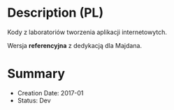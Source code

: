 # Description (PL)
Kody z laboratoriów tworzenia aplikacji internetowytch.

Wersja **referencyjna** z dedykacją dla Majdana.

# Summary
- Creation Date: 2017-01
- Status: Dev